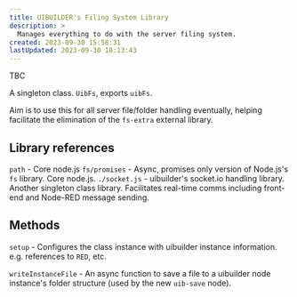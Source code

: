 ```yaml
---
title: UIBUILDER's Filing System Library
description: >
  Manages everything to do with the server filing system.
created: 2023-09-30 15:58:31
lastUpdated: 2023-09-30 18:13:43
---
```


TBC

A singleton class. `UibFs`, exports `uibFs`.

Aim is to use this for all server file/folder handling eventually, helping facilitate the elimination of the `fs-extra` external library.

## Library references

`path` - Core node.js
`fs/promises` - Async, promises only version of Node.js's `fs` library. Core node.js.
`./socket.js` - uibuilder's socket.io handling library. Another singleton class library. Facilitates real-time comms including front-end and Node-RED message sending.

## Methods

`setup` - Configures the class instance with uibuilder instance information. e.g. references to `RED`, etc.

`writeInstanceFile` - An async function to save a file to a uibuilder node instance's folder structure (used by the new `uib-save` node). 
